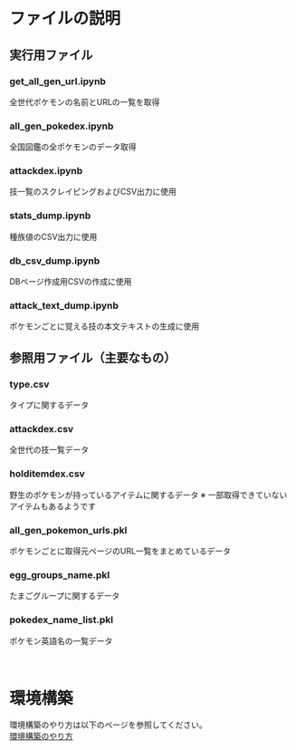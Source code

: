 
# ファイルの説明
## 実行用ファイル
### get_all_gen_url.ipynb
全世代ポケモンの名前とURLの一覧を取得
### all_gen_pokedex.ipynb
全国図鑑の全ポケモンのデータ取得
### attackdex.ipynb
技一覧のスクレイピングおよびCSV出力に使用
### stats_dump.ipynb
種族値のCSV出力に使用
### db_csv_dump.ipynb
DBページ作成用CSVの作成に使用
### attack_text_dump.ipynb
ポケモンごとに覚える技の本文テキストの生成に使用
## 参照用ファイル（主要なもの）
### type.csv
タイプに関するデータ
### attackdex.csv
全世代の技一覧データ
### holditemdex.csv
野生のポケモンが持っているアイテムに関するデータ
※ 一部取得できていないアイテムもあるようです
### all_gen_pokemon_urls.pkl
ポケモンごとに取得元ページのURL一覧をまとめているデータ
### egg_groups_name.pkl
たまごグループに関するデータ
### pokedex_name_list.pkl
ポケモン英語名の一覧データ

<br>

# 環境構築
環境構築のやり方は以下のページを参照してください。<br>
[環境構築のやり方](https://pushy-tumbleweed-a76.notion.site/1ab1e3bfe3b141c090a5fe22c9375e6e)
